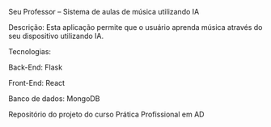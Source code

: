 Seu Professor – Sistema de aulas de música utilizando IA

Descrição:
Esta aplicação permite que o usuário aprenda música através do seu dispositivo utilizando IA.

Tecnologias:

Back-End: Flask

Front-End: React

Banco de dados: MongoDB

Repositório do projeto do curso Prática Profissional em AD
